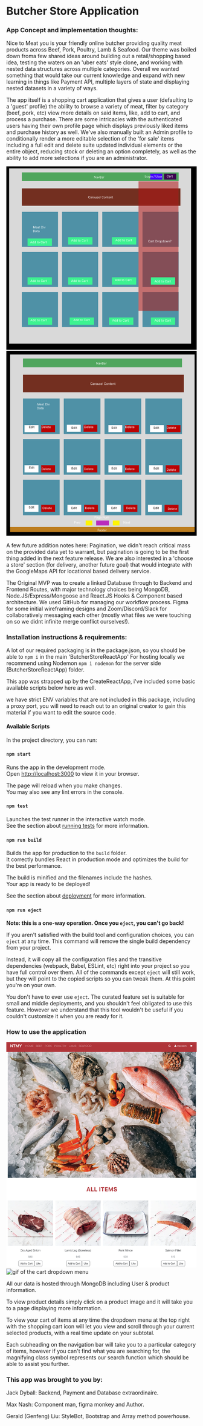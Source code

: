 
# Butcher Store Application

### App Concept and implementation thoughts:

Nice to Meat you is your friendly online butcher providing quality meat products across Beef, Pork, Poultry, Lamb & Seafood.
Our theme was boiled down froma  few shared ideas around building out a retail/shopping based idea, testing the waters on an 'uber eats' style clone, and working with nested data structures across multiple categories. Overall we wanted something that would take our current knowledge and expand with new learning in things like Payment API, multiple layers of state and displaying nested datasets in a variety of ways.

The app itself is a shopping cart application that gives a user (defaulting to a 'guest' profile) the ability to browse a variety of meat, filter by category (beef, pork, etc) view more details on said items, like, add to cart, and process a purchase. There are some intricacies with the authenticated users having their own profile page which displays previously liked items and purchase history as well. We've also manually built an Admin profile to conditionally render a more editable selection of the 'for sale' items including a full edit and delete suite updated individual elements or the entire object, reducing stock or deleting an option completely, as well as the ability to add more selections if you are an administrator. 

![figma diagram of mockup for the app](./readmefiles/initialDesign.png "Initial Figma mockup of main customer screen")
![figma diagram of mockup for the app 2](./readmefiles/initialAdminView.png "Initial Figma mockup of admin screen")

A few future addition notes here: Pagination, we didn't reach critical mass on the provided data yet to warrant, but pagination is going to be the first thing added in the next feature release. We are also interested in a 'choose a store' section (for delivery, another future goal) that would integrate with the GoogleMaps API for locational based delivery service.

The Original MVP was to create a linked Database through to Backend and Frontend Routes, with major technology choices being MongoDB, Node.JS/Express/Mongoose and React.JS Hooks & Component based architecture. We used GitHub for managing our workflow process. Figma for some initial wireframing designs and Zoom/Discord/Slack for collaboratively messaging each other (mostly what files we were touching on so we didnt infinite merge conflict ourselves!).


### Installation instructions & requirements:

A lot of our required packaging is in the package.json, so you should be able to ```npm i``` in the main 'ButcherStoreReactApp'
For hosting locally we recommend using Nodemon ```npm i nodemon``` for the server side (ButcherStoreReactApp) folder.

This app was strapped up by the CreateReactApp, i've included some basic available scripts below here as well.

we have strict ENV variables that are not included in this package, including a proxy port, you will need to reach out to an original creator to gain this material if you want to edit the source code.

#### Available Scripts

In the project directory, you can run:

#### `npm start`

Runs the app in the development mode.\
Open [http://localhost:3000](http://localhost:3000) to view it in your browser.

The page will reload when you make changes.\
You may also see any lint errors in the console.

#### `npm test`

Launches the test runner in the interactive watch mode.\
See the section about [running tests](https://facebook.github.io/create-react-app/docs/running-tests) for more information.

#### `npm run build`

Builds the app for production to the `build` folder.\
It correctly bundles React in production mode and optimizes the build for the best performance.

The build is minified and the filenames include the hashes.\
Your app is ready to be deployed!

See the section about [deployment](https://facebook.github.io/create-react-app/docs/deployment) for more information.

#### `npm run eject`

**Note: this is a one-way operation. Once you `eject`, you can't go back!**

If you aren't satisfied with the build tool and configuration choices, you can `eject` at any time. This command will remove the single build dependency from your project.

Instead, it will copy all the configuration files and the transitive dependencies (webpack, Babel, ESLint, etc) right into your project so you have full control over them. All of the commands except `eject` will still work, but they will point to the copied scripts so you can tweak them. At this point you're on your own.

You don't have to ever use `eject`. The curated feature set is suitable for small and middle deployments, and you shouldn't feel obligated to use this feature. However we understand that this tool wouldn't be useful if you couldn't customize it when you are ready for it.

### How to use the application

![current app display](./readmefiles/final-design.png "Final UI display")
![gif of the cart dropdown menu](./readmefiles/cartgif.gif "Cart Dropdown working well")

All our data is hosted through MongoDB including User & product information.

To view product details simply click on a product image and it will take you to a page displaying more information.

To view your cart of items at any time the dropdown menu at the top right with the shopping cart icon will let you view and scroll through your current selected products, with a real time update on your subtotal.

Each subheading on the navigation bar will take you to a particular category of items, however if you can't find what you are searching for, the magnifying class symbol represents our search function which should be able to assist you further.

### This app was brought to you by:

Jack Dyball: Backend, Payment and Database extraordinaire.  

Max Nash: Component man, figma monkey and Author.  

Gerald (Genfeng) Liu: StyleBot, Bootstrap and Array method powerhouse.  


